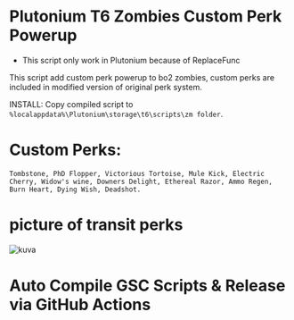 # Plutonium T6 Zombies Custom Perk Powerup

* This script only work in Plutonium because of ReplaceFunc

This script add custom perk powerup to bo2 zombies, custom perks are included in modified version of original perk system.

INSTALL: Copy compiled script to ```%localappdata%\Plutonium\storage\t6\scripts\zm folder```.

# Custom Perks:
```
Tombstone, PhD Flopper, Victorious Tortoise, Mule Kick, Electric Cherry, Widow's wine, Downers Delight, Ethereal Razor, Ammo Regen, Burn Heart, Dying Wish, Deadshot.
```
# picture of transit perks
![kuva](https://user-images.githubusercontent.com/77815199/167287865-8a970f62-2e3f-4913-ad97-09fbb1461532.png)


# Auto Compile GSC Scripts & Release via GitHub Actions


